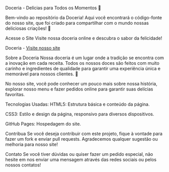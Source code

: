 Doceria - Delícias para Todos os Momentos 🍰

Bem-vindo ao repositório da Doceria! Aqui você encontrará o código-fonte do nosso site, que foi criado para compartilhar com o mundo nossas deliciosas criações! 🎂

Acesse o Site
Visite nossa doceria online e descubra o sabor da felicidade!

Doceria - [Visite nosso site](https://aamandapettersen.github.io/doceria/)

Sobre a Doceria
Nossa doceria é um lugar onde a tradição se encontra com a inovação em cada receita. Todos os nossos doces são feitos com muito carinho e ingredientes de qualidade para garantir uma experiência única e memorável para nossos clientes. 💖

No nosso site, você pode conhecer um pouco mais sobre nossa história, explorar nosso menu e fazer pedidos online para garantir suas delícias favoritas.

Tecnologias Usadas:
HTML5: Estrutura básica e conteúdo da página.

CSS3: Estilo e design da página, responsivo para diversos dispositivos.

GitHub Pages: Hospedagem do site.

Contribua
Se você deseja contribuir com este projeto, fique à vontade para fazer um fork e enviar pull requests. Agradecemos qualquer sugestão ou melhoria para nosso site!

Contato
Se você tiver dúvidas ou quiser fazer um pedido especial, não hesite em nos enviar uma mensagem através das redes sociais ou pelos nossos contatos!

